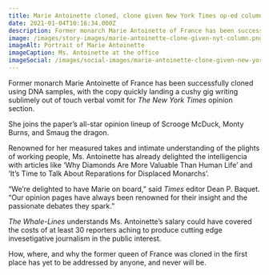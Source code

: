 ```yaml
---
title: Marie Antoinette cloned, clone given New York Times op-ed column
date: 2021-01-04T10:16:34.000Z
description: Former monarch Marie Antoinette of France has been successfully cloned using DNA samples, with the copy quickly landing a cushy gig writing sublimely out of touch verbal vomit for The New York Times opinion section.
image: /images/story-images/marie-antoinette-clone-given-nyt-column.png
imageAlt: Portrait of Marie Antoinette
imageCaption: Ms. Antoinette at the office
imageSocial: /images/social-images/marie-antoinette-clone-given-new-york-times-column.png
---
```


Former monarch Marie Antoinette of France has been successfully cloned using DNA samples, with the copy quickly landing a cushy gig writing sublimely out of touch verbal vomit for _The New York Times_ opinion section.

She joins the paper’s all-star opinion lineup of Scrooge McDuck, Monty Burns, and Smaug the dragon.

Renowned for her measured takes and intimate understanding of the plights of working people, Ms. Antoinette has already delighted the intelligencia with articles like ‘Why Diamonds Are More Valuable Than Human Life’ and ‘It’s Time to Talk About Reparations for Displaced Monarchs’.

“We’re delighted to have Marie on board,” said _Times_ editor Dean P. Baquet. “Our opinion pages have always been renowned for their insight and the passionate debates they spark.”

_The Whale-Lines_ understands Ms. Antoinette’s salary could have covered the costs of at least 30 reporters aching to produce cutting edge invesetigative journalism in the public interest.

How, where, and why the former queen of France was cloned in the first place has yet to be addressed by anyone, and never will be.
